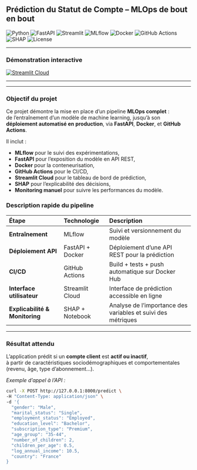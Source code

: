 ## Prédiction du Statut de Compte – MLOps de bout en bout
![Python](https://img.shields.io/badge/Python-3.11+-3776AB?logo=python&logoColor=white)
![FastAPI](https://img.shields.io/badge/API-FastAPI-009688?logo=fastapi&logoColor=white)
![Streamlit](https://img.shields.io/badge/Dashboard-Streamlit-FF4B4B?logo=streamlit&logoColor=white)
![MLflow](https://img.shields.io/badge/Tracking-MLflow-0194E2?logo=mlflow&logoColor=white)
![Docker](https://img.shields.io/badge/Container-Docker-2496ED?logo=docker&logoColor=white)
![GitHub Actions](https://img.shields.io/badge/CI/CD-GitHub_Actions-2088FF?logo=githubactions&logoColor=white)
![SHAP](https://img.shields.io/badge/Explainability-SHAP-FE7A16?logo=plotly&logoColor=white)
![License](https://img.shields.io/badge/License-MIT-green)

---

### Démonstration interactive
[![Streamlit Cloud](https://img.shields.io/badge/🚀_App_Streamlit-Testez%20l'application%20en%20ligne-FF4B4B?logo=streamlit&logoColor=white)](https://predictionstatutcompte-kfxgmqeampjqfsoe6nbpjq.streamlit.app/)

---

---

### Objectif du projet

Ce projet démontre la mise en place d’un pipeline **MLOps complet** :  
de l’entraînement d’un modèle de machine learning, jusqu’à son **déploiement automatisé en production**, via **FastAPI**, **Docker**, et **GitHub Actions**.

Il inclut :
- **MLflow** pour le suivi des expérimentations,  
- **FastAPI** pour l’exposition du modèle en API REST,  
- **Docker** pour la conteneurisation,  
- **GitHub Actions** pour le CI/CD,  
- **Streamlit Cloud** pour le tableau de bord de prédiction,  
- **SHAP** pour l’explicabilité des décisions,  
- **Monitoring manuel** pour suivre les performances du modèle.

### Description rapide du pipeline

| Étape | Technologie | Description |
|:------|:-------------|:------------|
| **Entraînement** | MLflow | Suivi et versionnement du modèle |
| **Déploiement API** | FastAPI + Docker | Déploiement d’une API REST pour la prédiction |
| **CI/CD** | GitHub Actions | Build + tests + push automatique sur Docker Hub |
| **Interface utilisateur** | Streamlit Cloud | Interface de prédiction accessible en ligne |
| **Explicabilité & Monitoring** | SHAP + Notebook | Analyse de l’importance des variables et suivi des métriques |

---

### Résultat attendu

L’application prédit si un **compte client** est **actif ou inactif**,  
à partir de caractéristiques sociodémographiques et comportementales (revenu, âge, type d’abonnement...).

*Exemple d’appel à l’API :*
```bash
curl -X POST http://127.0.0.1:8000/predict \
-H "Content-Type: application/json" \
-d '{
  "gender": "Male",
  "marital_status": "Single",
  "employment_status": "Employed",
  "education_level": "Bachelor",
  "subscription_type": "Premium",
  "age_group": "35-44",
  "number_of_children": 2,
  "children_per_age": 0.5,
  "log_annual_income": 10.5,
  "country": "France"
}
